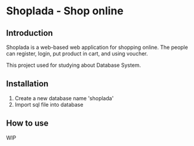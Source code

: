 # Shoplada - Shop online
## Introduction
Shoplada is a web-based web application for shopping online. The people can register, login, put product in cart, and using voucher.

This project used for studying about Database System.

## Installation
1) Create a new database name 'shoplada'
2) Import sql file into database

## How to use
WIP
